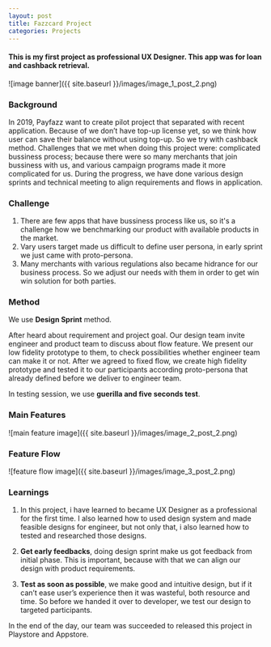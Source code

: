 ```yaml
---
layout: post
title: Fazzcard Project
categories: Projects
---
```


#### This is my first project as professional UX Designer. This app was for loan and cashback retrieval.

![image banner]({{ site.baseurl }}/images/image_1_post_2.png)

### Background

In 2019, Payfazz want to create pilot project that separated with recent application. Because of we don’t have top-up license yet, so we think how user can save their balance without using top-up. So we try with cashback method. Challenges that we met when doing this project were: complicated bussiness process; because there were so many merchants that join bussiness with us, and various campaign programs made it more complicated for us. During the progress, we have done various design sprints and technical meeting to align requirements and flows in application.

### Challenge

1. There are few apps that have bussiness process like us, so it's a challenge how we benchmarking our product with available products in the market.
2. Vary users target made us difficult to define user persona, in early sprint we just came with proto-persona.
3. Many merchants with various regulations also became hidrance for our business process. So we adjust our needs with them in order to get win win solution for both parties.

### Method

We use **Design Sprint** method.

After heard about requirement and project goal. Our design team invite engineer and product team to discuss about flow feature. We present our low fidelity prototype to them, to check possibilities whether engineer team can make it or not.
After we agreed to fixed flow, we create high fidelity prototype and tested it to our participants according proto-persona that already defined before we deliver to engineer team.

In testing session, we use **guerilla and five seconds test**.

### Main Features

![main feature image]({{ site.baseurl }}/images/image_2_post_2.png)

### Feature Flow

![feature flow image]({{ site.baseurl }}/images/image_3_post_2.png)

### Learnings

1. In this project, i have learned to became UX Designer as a professional for the first time. I also learned how to used design system and made feasible designs for engineer, but not only that, i also learned how to tested and researched those designs.

2. **Get early feedbacks**, doing design sprint make us got feedback from initial phase. This is important, because with that we can align our design with product requirements.

3. **Test as soon as possible**, we make good and intuitive design, but if it can’t ease user’s experience then it was wasteful, both resource and time. So before we handed it over to developer, we test our design to targeted participants. 

In the end of the day, our team was succeeded to released this project in Playstore and Appstore.
